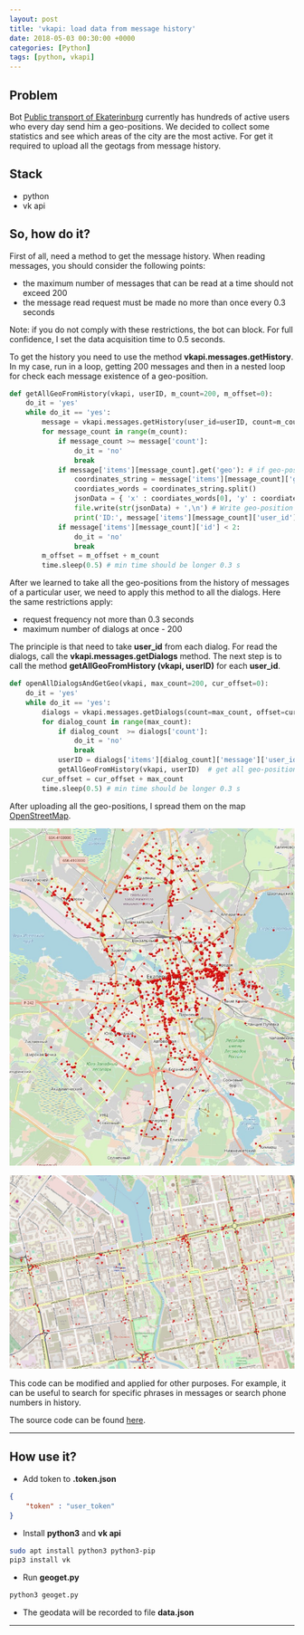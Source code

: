```yaml
---
layout: post
title: 'vkapi: load data from message history'
date: 2018-05-03 00:30:00 +0000
categories: [Python]
tags: [python, vkapi]
---
```


## Problem

Bot [Public transport of Ekaterinburg](https://vk.com/transportekb) currently has hundreds of active users who every day send him a geo-positions. We decided to collect some statistics and see which areas of the city are the most active. For get it required to upload all the geotags from message history.

## Stack

* python
* vk api

## So, how do it?

First of all, need a method to get the message history. When reading messages, you should consider the following points:
* the maximum number of messages that can be read at a time should not exceed 200
* the message read request must be made no more than once every 0.3 seconds

Note: if you do not comply with these restrictions, the bot can block. For full confidence, I set the data acquisition time to 0.5 seconds.

To get the history you need to use the method **vkapi.messages.getHistory**.  In my case, run in a loop, getting 200 messages and then in a nested loop for check each message existence of a geo-position.

```python
def getAllGeoFromHistory(vkapi, userID, m_count=200, m_offset=0):
    do_it = 'yes'
    while do_it == 'yes':
        message = vkapi.messages.getHistory(user_id=userID, count=m_count, offset=m_offset)
        for message_count in range(m_count):
            if message_count >= message['count']:
                do_it = 'no'
                break
            if message['items'][message_count].get('geo'): # if geo-position finded in message
                coordinates_string = message['items'][message_count]['geo']['coordinates']
                coordiates_words = coordinates_string.split()
                jsonData = { 'x' : coordiates_words[0], 'y' : coordiates_words[1] }
                file.write(str(jsonData) + ',\n') # Write geo-position to json file
                print('ID:', message['items'][message_count]['user_id'], jsonData)
            if message['items'][message_count]['id'] < 2:
                do_it = 'no'
                break
        m_offset = m_offset + m_count
        time.sleep(0.5) # min time should be longer 0.3 s
```

After we learned to take all the geo-positions from the history of messages of a particular user, we need to apply this method to all the dialogs. Here the same restrictions apply:
* request frequency not more than 0.3 seconds
* maximum number of dialogs at once - 200

The principle is that need to take **user_id** from each dialog. For read the dialogs, call the **vkapi.messages.getDialogs** method. The next step is to call the method **getAllGeoFromHistory (vkapi, userID)** for each **user_id**.

```python
def openAllDialogsAndGetGeo(vkapi, max_count=200, cur_offset=0):
    do_it = 'yes'
    while do_it == 'yes':
        dialogs = vkapi.messages.getDialogs(count=max_count, offset=cur_offset)
        for dialog_count in range(max_count):
            if dialog_count  >= dialogs['count']:
                do_it = 'no'
                break
            userID = dialogs['items'][dialog_count]['message']['user_id']
            getAllGeoFromHistory(vkapi, userID)  # get all geo-positions from history          
        cur_offset = cur_offset + max_count
        time.sleep(0.5) # min time should be longer 0.3 s
```

After uploading all the geo-positions, I spread them on the map [OpenStreetMap](http://openstreetmap.ru).

![MAP1](assets/img/0001/1.jpg)

![MAP2](assets/img/0001/2.jpg)

This code can be modified and applied for other purposes. For example, it can be useful to search for specific phrases in messages or search phone numbers in history.

The source code can be found [here](https://github.com/techlinked/vkapi-download-all-message-history).

----------------

## How use it?

* Add token to **.token.json**

```json
{
    "token" : "user_token"
}
```

* Install **python3** and **vk api**

```bash
sudo apt install python3 python3-pip
pip3 install vk
```

* Run **geoget.py**

```bash
python3 geoget.py
```

* The geodata will be recorded to file **data.json**

----------------

